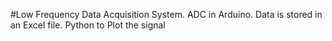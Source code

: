 #Low Frequency Data Acquisition System.
ADC in Arduino.
Data is stored in an Excel file.
Python to Plot the signal

